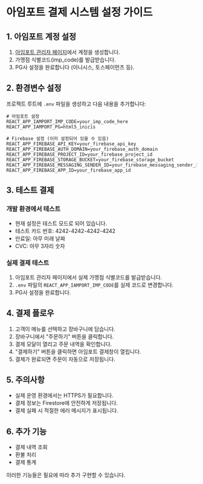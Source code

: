 # 아임포트 결제 시스템 설정 가이드

## 1. 아임포트 계정 설정

1. [아임포트 관리자 페이지](https://admin.iamport.kr/)에서 계정을 생성합니다.
2. 가맹점 식별코드(imp_code)를 발급받습니다.
3. PG사 설정을 완료합니다 (이니시스, 토스페이먼츠 등).

## 2. 환경변수 설정

프로젝트 루트에 `.env` 파일을 생성하고 다음 내용을 추가합니다:

```env
# 아임포트 설정
REACT_APP_IAMPORT_IMP_CODE=your_imp_code_here
REACT_APP_IAMPORT_PG=html5_inicis

# Firebase 설정 (이미 설정되어 있을 수 있음)
REACT_APP_FIREBASE_API_KEY=your_firebase_api_key
REACT_APP_FIREBASE_AUTH_DOMAIN=your_firebase_auth_domain
REACT_APP_FIREBASE_PROJECT_ID=your_firebase_project_id
REACT_APP_FIREBASE_STORAGE_BUCKET=your_firebase_storage_bucket
REACT_APP_FIREBASE_MESSAGING_SENDER_ID=your_firebase_messaging_sender_id
REACT_APP_FIREBASE_APP_ID=your_firebase_app_id
```

## 3. 테스트 결제

### 개발 환경에서 테스트
- 현재 설정은 테스트 모드로 되어 있습니다.
- 테스트 카드 번호: 4242-4242-4242-4242
- 만료일: 아무 미래 날짜
- CVC: 아무 3자리 숫자

### 실제 결제 테스트
1. 아임포트 관리자 페이지에서 실제 가맹점 식별코드를 발급받습니다.
2. `.env` 파일의 `REACT_APP_IAMPORT_IMP_CODE`를 실제 코드로 변경합니다.
3. PG사 설정을 완료합니다.

## 4. 결제 플로우

1. 고객이 메뉴를 선택하고 장바구니에 담습니다.
2. 장바구니에서 "주문하기" 버튼을 클릭합니다.
3. 결제 모달이 열리고 주문 내역을 확인합니다.
4. "결제하기" 버튼을 클릭하면 아임포트 결제창이 열립니다.
5. 결제가 완료되면 주문이 자동으로 저장됩니다.

## 5. 주의사항

- 실제 운영 환경에서는 HTTPS가 필요합니다.
- 결제 정보는 Firestore에 안전하게 저장됩니다.
- 결제 실패 시 적절한 에러 메시지가 표시됩니다.

## 6. 추가 기능

- 결제 내역 조회
- 환불 처리
- 결제 통계

이러한 기능들은 필요에 따라 추가 구현할 수 있습니다. 